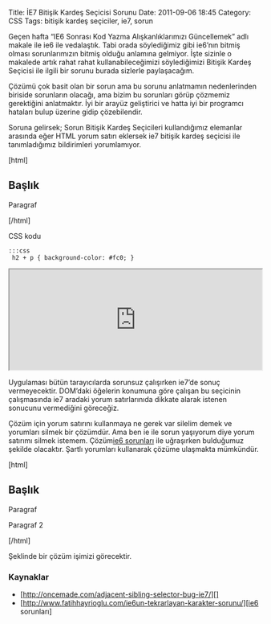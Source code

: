 Title: İE7 Bitişik Kardeş Seçicisi Sorunu
Date: 2011-09-06 18:45
Category: CSS
Tags: bitişik kardeş seçiciler, ie7, sorun

Geçen hafta “IE6 Sonrası Kod Yazma Alışkanlıklarımızı Güncellemek” adlı
makale ile ie6 ile vedalaştık. Tabi orada söylediğimiz gibi ie6’nın
bitmiş olması sorunlarımızın bitmiş olduğu anlamına gelmiyor. İşte
sizinle o makalede artık rahat rahat kullanabileceğimizi söylediğimizi
Bitişik Kardeş Seçicisi ile ilgili bir sorunu burada sizlerle
paylaşacağım.

Çözümü çok basit olan bir sorun ama bu sorunu anlatmamın nedenlerinden
biriside sorunların olacağı, ama bizim bu sorunları görüp çözmemiz
gerektiğini anlatmaktır. İyi bir arayüz geliştirici ve hatta iyi bir
programcı hataları bulup üzerine gidip çözebilendir.

Soruna gelirsek; Sorun Bitişik Kardeş Seçicileri kullandığımız elemanlar
arasında eğer HTML yorum satırı eklersek ie7 bitişik kardeş seçicisi ile
tanımladığımız bildirimleri yorumlamıyor.

[html] <h2>Başlık</h2> <!-- html yorumu --> <p>Paragraf</p>
[/html]

CSS kodu

	:::css
	 h2 + p { background-color: #fc0; } 
<iframe style="width: 100%; height: 200px" src="http://jsfiddle.net/fatihhayri/Ubk9Q/embedded/result,html,css"></iframe>

Uygulaması bütün tarayıcılarda sorunsuz çalışırken ie7’de sonuç
vermeyecektir. DOM’daki öğelerin konumuna göre çalışan bu seçicinin
çalışmasında ie7 aradaki yorum satırlarınıda dikkate alarak istenen
sonucunu vermediğini göreceğiz.

Çözüm için yorum satırını kullanmaya ne gerek var silelim demek ve
yorumları silmek bir çözümdür. Ama ben ie ile sorun yaşıyorum diye yorum
satırımı silmek istemem. Çözüm[ie6 sorunları][] ile uğraşırken
bulduğumuz şekilde olacaktır. Şartlı yorumları kullanarak çözüme
ulaşmakta mümkündür.

[html] <h2>Başlık</h2> <!--[if !IE]>Başlık yaz <![endif]-->
<p>Paragraf</p> <p>Paragraf 2</p> [/html]

Şeklinde bir çözüm işimizi görecektir.

### Kaynaklar

-   [http://oncemade.com/adjacent-sibling-selector-bug-ie7/][]
-   [http://www.fatihhayrioglu.com/ie6un-tekrarlayan-karakter-sorunu/][ie6
    sorunları]

</p>

  [ie6 sorunları]: http://www.fatihhayrioglu.com/ie6un-tekrarlayan-karakter-sorunu/
  [http://oncemade.com/adjacent-sibling-selector-bug-ie7/]: http://oncemade.com/adjacent-sibling-selector-bug-ie7/
